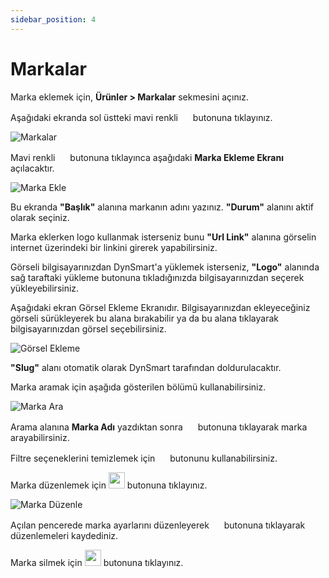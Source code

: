 ```yaml
---
sidebar_position: 4
---
```


# Markalar

Marka eklemek için, **Ürünler > Markalar** sekmesini açınız.

Aşağıdaki ekranda sol üstteki mavi renkli <img src="/img/butonlar/yeni-ekle-buton.png" height="16"/> butonuna tıklayınız.

![Markalar](/img/urun-yonetimi/markalar.png)

Mavi renkli <img src="/img/butonlar/yeni-ekle-buton.png" height="16"/> butonuna tıklayınca aşağıdaki **Marka Ekleme Ekranı** açılacaktır. 

![Marka Ekle](/img/urun-yonetimi/marka-ekle.png)

Bu ekranda **"Başlık"** alanına markanın adını yazınız. **"Durum"** alanını aktif olarak seçiniz. 

Marka eklerken logo kullanmak isterseniz bunu **"Url Link"** alanına görselin internet üzerindeki bir linkini girerek yapabilirsiniz.

Görseli bilgisayarınızdan DynSmart'a yüklemek isterseniz, **"Logo"** alanında sağ taraftaki yükleme butonuna tıkladığınızda bilgisayarınızdan seçerek yükleyebilirsiniz. 

Aşağıdaki ekran Görsel Ekleme Ekranıdır. Bilgisayarınızdan ekleyeceğiniz görseli sürükleyerek bu alana bırakabilir ya da bu alana tıklayarak bilgisayarınızdan görsel seçebilirsiniz.

![Görsel Ekleme](/img/yukleyici.png)


**"Slug"** alanı otomatik olarak DynSmart tarafından doldurulacaktır.

Marka aramak için aşağıda gösterilen bölümü kullanabilirsiniz. 

![Marka Ara](/img/urun-yonetimi/marka-ara.png)

Arama alanına **Marka Adı** yazdıktan sonra <img src="/img/butonlar/ara-buton.png" height="16"/> butonuna tıklayarak marka arayabilirsiniz.

Filtre seçeneklerini temizlemek için <img src="/img/butonlar/temizle-buton.png" height="16"/> butonunu kullanabilirsiniz. 

Marka düzenlemek için <img src="/img/butonlar/duzenle-buton.png" height="26"/> butonuna tıklayınız. 

![Marka Düzenle](/img/urun-yonetimi/marka-duzenle.png)

Açılan pencerede marka ayarlarını düzenleyerek <img src="/img/butonlar/kaydet-buton.png" height="16"/> butonuna tıklayarak düzenlemeleri kaydediniz.

Marka silmek için <img src="/img/butonlar/sil-buton.png" height="26"/> butonuna tıklayınız. 



